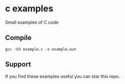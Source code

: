 # c examples
Small examples of C code

## Compile

```console
gcc -O3 example.c -o example.out
```

## Support
If you find these examples useful you can star this repo.